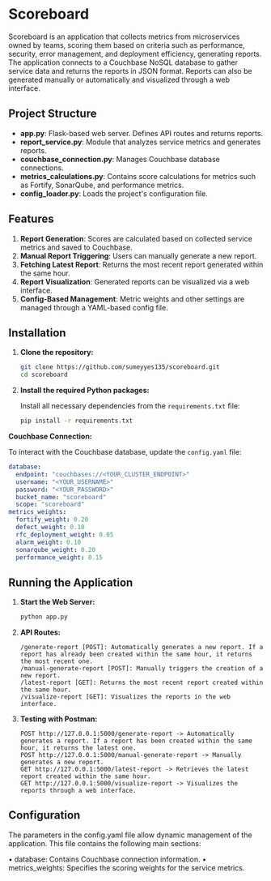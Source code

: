 # Scoreboard

Scoreboard is an application that collects metrics from microservices owned by teams, scoring them based on criteria such as performance, security, error management, and deployment efficiency, generating reports. The application connects to a Couchbase NoSQL database to gather service data and returns the reports in JSON format. Reports can also be generated manually or automatically and visualized through a web interface.

## Project Structure

- **app.py**: Flask-based web server. Defines API routes and returns reports.
- **report_service.py**: Module that analyzes service metrics and generates reports.
- **couchbase_connection.py**: Manages Couchbase database connections.
- **metrics_calculations.py**: Contains score calculations for metrics such as Fortify, SonarQube, and performance metrics.
- **config_loader.py**: Loads the project's configuration file.

## Features

1. **Report Generation**: Scores are calculated based on collected service metrics and saved to Couchbase.
2. **Manual Report Triggering**: Users can manually generate a new report.
3. **Fetching Latest Report**: Returns the most recent report generated within the same hour.
4. **Report Visualization**: Generated reports can be visualized via a web interface.
5. **Config-Based Management**: Metric weights and other settings are managed through a YAML-based config file.

## Installation

1. **Clone the repository:**

   ```bash
   git clone https://github.com/sumeyyes135/scoreboard.git
   cd scoreboard

2. **Install the required Python packages:**

   Install all necessary dependencies from the `requirements.txt` file:

   ```bash
   pip install -r requirements.txt
   ```

**Couchbase Connection:**  

   To interact with the Couchbase database, update the `config.yaml` file:
   
   ```yaml
   database:
     endpoint: "couchbases://<YOUR_CLUSTER_ENDPOINT>"
     username: "<YOUR_USERNAME>"
     password: "<YOUR_PASSWORD>"
     bucket_name: "scoreboard"
     scope: "scoreboard"
   metrics_weights:
     fortify_weight: 0.20
     defect_weight: 0.10
     rfc_deployment_weight: 0.05
     alarm_weight: 0.10
     sonarqube_weight: 0.20
     performance_weight: 0.15
   ```

## Running the Application

1. **Start the Web Server:**

   ```bash
   python app.py
   ```
2. **API Routes:**
   
   ```
   /generate-report [POST]: Automatically generates a new report. If a report has already been created within the same hour, it returns the most recent one.
   /manual-generate-report [POST]: Manually triggers the creation of a new report.
   /latest-report [GET]: Returns the most recent report created within the same hour.
   /visualize-report [GET]: Visualizes the reports in the web interface.
   ```
3. **Testing with Postman:**

   ```
   POST http://127.0.0.1:5000/generate-report -> Automatically generates a report. If a report has been created within the same hour, it returns the latest one.
   POST http://127.0.0.1:5000/manual-generate-report -> Manually generates a new report.
   GET http://127.0.0.1:5000/latest-report -> Retrieves the latest report created within the same hour.
   GET http://127.0.0.1:5000/visualize-report -> Visualizes the reports through a web interface.
   ```
## Configuration

   The parameters in the config.yaml file allow dynamic management of the application. This file contains the following main sections:

   • database: Contains Couchbase connection information.
   • metrics_weights: Specifies the scoring weights for the service metrics.
   